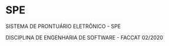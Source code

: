 # SPE

SISTEMA DE PRONTUÁRIO ELETRÔNICO - SPE

DISCIPLINA DE ENGENHARIA DE SOFTWARE - FACCAT 02/2020
